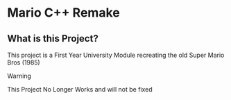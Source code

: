 # Mario C++ Remake
## What is this Project?

This project is a First Year University Module recreating the old Super Mario Bros (1985)

> [!WARNING]
> This Project No Longer Works and will not be fixed
